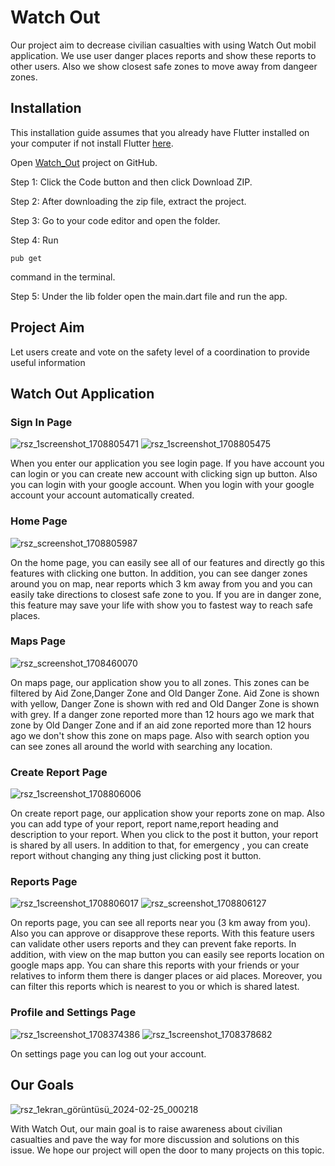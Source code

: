 # Watch Out

Our project aim to decrease civilian casualties with using Watch Out mobil application. We use user danger places reports and show these reports to other users. Also we show closest safe zones to move away from dangeer zones.

## Installation

This installation guide assumes that you already have Flutter installed on your computer if not install Flutter [here](https://docs.flutter.dev/get-started/install).

Open [Watch_Out](https://github.com/kodadasiofficial/Watch_Out) project on GitHub.

Step 1: Click the Code button and then click Download ZIP.

Step 2: After downloading the zip file, extract the project.

Step 3: Go to your code editor and open the folder.

Step 4: Run 
```
pub get
``` 
command in the terminal.

Step 5: Under the lib folder open the main.dart file and run the app.

## Project Aim

Let users create and vote on the safety level of a coordination to provide useful information

## Watch Out Application

### Sign In Page

![rsz_1screenshot_1708805471](https://github.com/kodadasiofficial/Watch_Out/assets/46077038/14897fdc-d852-4e37-8ff9-521bf9fdd91d)
![rsz_1screenshot_1708805475](https://github.com/kodadasiofficial/Watch_Out/assets/46077038/c77b8240-99ac-44d0-aace-08207663e86d)

When you enter our application you see login page. If you have account you can login or you can create new account with clicking sign up button. Also you can login with your google account. When you login with your google account your account automatically created.

### Home Page

![rsz_screenshot_1708805987](https://github.com/kodadasiofficial/Watch_Out/assets/46077038/9e2e432b-737e-41e1-8d83-fa6d35132bc0)

On the home page, you can easily see all of our features and directly go this features with clicking one button. In addition, you can see danger zones around you on map, near reports which 3 km away from you and you can easily take directions to closest safe zone to you. If you are in danger zone, this feature may save your life with show you to fastest way to reach safe places.

### Maps Page

![rsz_screenshot_1708460070](https://github.com/kodadasiofficial/Watch_Out/assets/46077038/280213ff-21d3-4ba2-bbbd-80340f79d1db)

On maps page, our application show you to all zones. This zones can be filtered by Aid Zone,Danger Zone and Old Danger Zone. Aid Zone is shown with yellow, Danger Zone is shown with red and Old Danger Zone is shown with grey. If a danger zone reported more than 12 hours ago we mark that zone by Old Danger Zone and if an aid zone reported more than 12 hours ago we don't show this zone on maps page. Also with search option you can see zones all around the world with searching any location.

### Create Report Page

![rsz_1screenshot_1708806006](https://github.com/kodadasiofficial/Watch_Out/assets/46077038/b6727734-331b-4a3f-be46-048a3f58138c)

On create report page, our application show your reports zone on map. Also you can add type of your report, report name,report heading and description to your report. When you click to the post it button, your report is shared by all users. In addition to that, for emergency , you can create report without changing any thing just clicking post it button.

### Reports Page

![rsz_1screenshot_1708806017](https://github.com/kodadasiofficial/Watch_Out/assets/46077038/1fe62760-12b6-4c83-8e49-827c31f64b89)
![rsz_screenshot_1708806127](https://github.com/kodadasiofficial/Watch_Out/assets/46077038/d5a8bc8b-d0b3-43dc-961c-54f636900d47)


On reports page, you can see all reports near you (3 km away from you). Also you can approve or disapprove these reports. With this feature users can validate other users reports and they can prevent fake reports. In addition, with view on the map button you can easily see reports location on google maps app. You can share this reports with your friends or your relatives to inform them there is danger places or aid places. Moreover, you can filter this reports which is nearest to you or which is shared latest.

### Profile and Settings Page

![rsz_1screenshot_1708374386](https://github.com/kodadasiofficial/Watch_Out/assets/46077038/42d7cd67-95ba-4d84-b209-c2fb8105468d)
![rsz_1screenshot_1708378682](https://github.com/kodadasiofficial/Watch_Out/assets/46077038/14f0a4a0-34a1-4c23-96f2-318da07088ce)

On settings page you can log out your account.

## Our Goals

![rsz_1ekran_görüntüsü_2024-02-25_000218](https://github.com/kodadasiofficial/Watch_Out/assets/46077038/56863c2e-7568-4395-bff1-49a6c0b8d769)

With Watch Out, our main goal is to raise awareness about civilian casualties and pave the way for more discussion and solutions on this issue. 
We hope our project will open the door to many projects on this topic.
 


